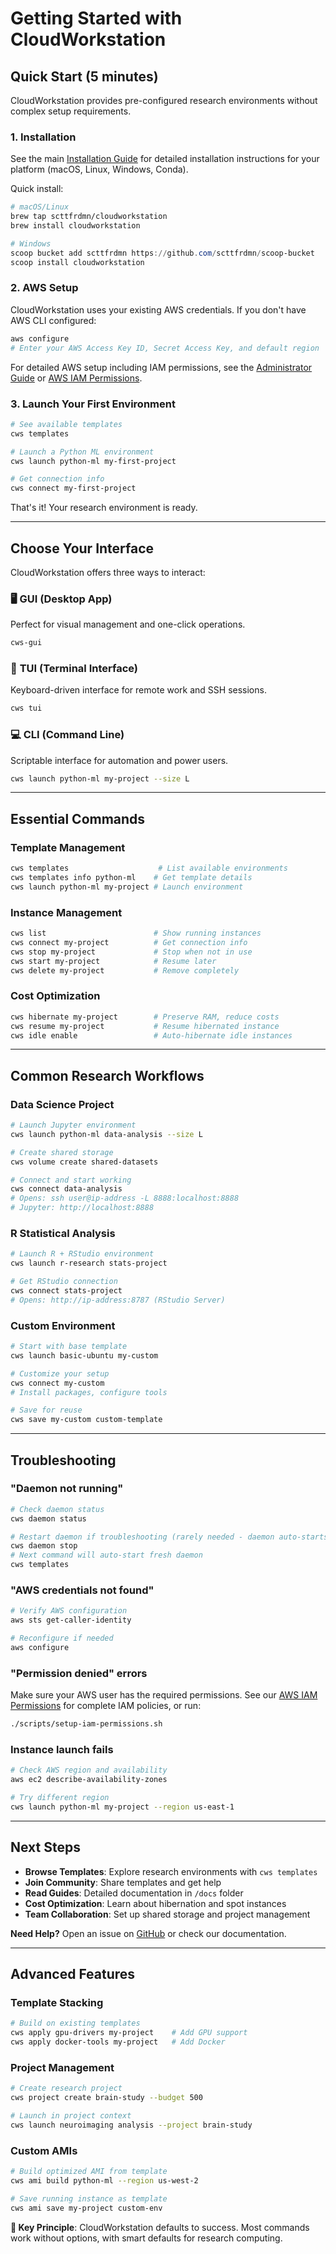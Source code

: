 # Getting Started with CloudWorkstation

## Quick Start (5 minutes)

CloudWorkstation provides pre-configured research environments without complex setup requirements.

### 1. Installation

See the main [Installation Guide](../index.md#installation) for detailed installation instructions for your platform (macOS, Linux, Windows, Conda).

Quick install:
```bash
# macOS/Linux
brew tap scttfrdmn/cloudworkstation
brew install cloudworkstation
```

```powershell
# Windows
scoop bucket add scttfrdmn https://github.com/scttfrdmn/scoop-bucket
scoop install cloudworkstation
```

### 2. AWS Setup

CloudWorkstation uses your existing AWS credentials. If you don't have AWS CLI configured:

```bash
aws configure
# Enter your AWS Access Key ID, Secret Access Key, and default region
```

For detailed AWS setup including IAM permissions, see the [Administrator Guide](../admin-guides/ADMINISTRATOR_GUIDE.md) or [AWS IAM Permissions](../admin-guides/AWS_IAM_PERMISSIONS.md).

### 3. Launch Your First Environment
```bash
# See available templates
cws templates

# Launch a Python ML environment
cws launch python-ml my-first-project

# Get connection info
cws connect my-first-project
```

That's it! Your research environment is ready.

---

## Choose Your Interface

CloudWorkstation offers three ways to interact:

### 🖥️ **GUI (Desktop App)**
Perfect for visual management and one-click operations.
```bash
cws-gui
```

### 📱 **TUI (Terminal Interface)**  
Keyboard-driven interface for remote work and SSH sessions.
```bash
cws tui
```

### 💻 **CLI (Command Line)**
Scriptable interface for automation and power users.
```bash
cws launch python-ml my-project --size L
```

---

## Essential Commands

### Template Management
```bash
cws templates                    # List available environments
cws templates info python-ml    # Get template details
cws launch python-ml my-project # Launch environment
```

### Instance Management
```bash
cws list                        # Show running instances
cws connect my-project          # Get connection info
cws stop my-project             # Stop when not in use
cws start my-project            # Resume later
cws delete my-project           # Remove completely
```

### Cost Optimization
```bash
cws hibernate my-project        # Preserve RAM, reduce costs
cws resume my-project           # Resume hibernated instance
cws idle enable                 # Auto-hibernate idle instances
```

---

## Common Research Workflows

### Data Science Project
```bash
# Launch Jupyter environment
cws launch python-ml data-analysis --size L

# Create shared storage
cws volume create shared-datasets

# Connect and start working
cws connect data-analysis
# Opens: ssh user@ip-address -L 8888:localhost:8888
# Jupyter: http://localhost:8888
```

### R Statistical Analysis
```bash
# Launch R + RStudio environment
cws launch r-research stats-project

# Get RStudio connection
cws connect stats-project
# Opens: http://ip-address:8787 (RStudio Server)
```

### Custom Environment
```bash
# Start with base template
cws launch basic-ubuntu my-custom

# Customize your setup
cws connect my-custom
# Install packages, configure tools

# Save for reuse
cws save my-custom custom-template
```

---

## Troubleshooting

### "Daemon not running"
```bash
# Check daemon status
cws daemon status

# Restart daemon if troubleshooting (rarely needed - daemon auto-starts)
cws daemon stop
# Next command will auto-start fresh daemon
cws templates
```

### "AWS credentials not found"
```bash
# Verify AWS configuration
aws sts get-caller-identity

# Reconfigure if needed
aws configure
```

### "Permission denied" errors
Make sure your AWS user has the required permissions. See our [AWS IAM Permissions](../admin-guides/AWS_IAM_PERMISSIONS.md) for complete IAM policies, or run:

```bash
./scripts/setup-iam-permissions.sh
```

### Instance launch fails
```bash
# Check AWS region and availability
aws ec2 describe-availability-zones

# Try different region
cws launch python-ml my-project --region us-east-1
```

---

## Next Steps

- **Browse Templates**: Explore research environments with `cws templates`
- **Join Community**: Share templates and get help
- **Read Guides**: Detailed documentation in `/docs` folder
- **Cost Optimization**: Learn about hibernation and spot instances
- **Team Collaboration**: Set up shared storage and project management

**Need Help?** Open an issue on [GitHub](https://github.com/scttfrdmn/cloudworkstation/issues) or check our documentation.

---

## Advanced Features

### Template Stacking
```bash
# Build on existing templates
cws apply gpu-drivers my-project    # Add GPU support
cws apply docker-tools my-project   # Add Docker
```

### Project Management
```bash
# Create research project
cws project create brain-study --budget 500

# Launch in project context
cws launch neuroimaging analysis --project brain-study
```

### Custom AMIs
```bash
# Build optimized AMI from template
cws ami build python-ml --region us-west-2

# Save running instance as template
cws ami save my-project custom-env
```

**🎯 Key Principle**: CloudWorkstation defaults to success. Most commands work without options, with smart defaults for research computing.